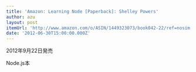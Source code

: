 ```yaml
---
title: 'Amazon: Learning Node [Paperback]: Shelley Powers'
author: azu
layout: post
itemUrl: 'http://www.amazon.com/o/ASIN/1449323073/book042-22/ref=nosim'
date: '2012-06-30T15:00:00.000Z'
---
```

2012年9月22日発売

Node.js本
